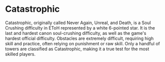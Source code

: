 # Catastrophic

Catastrophic, originally called Never Again, Unreal, and Death, is a Soul Crushing difficulty in EToH represented by a white 6-pointed star. It is the last and hardest canon soul-crushing difficulty, as well as the game's hardest official difficulty. Obstacles are extremely difficult, requiring high skill and practice, often relying on punishment or raw skill. Only a handful of towers are classified as Catastrophic, making it a true test for the most skilled players.